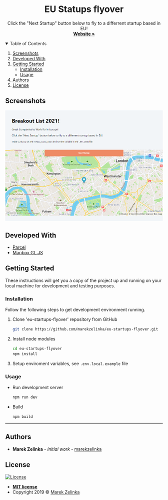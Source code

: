 <div align="center">
  <h1>EU Statups flyover</h3>
  <p>
    Click the "Next Startup" button below to fly to a differrent startup based in EU!
    <br />
    <a href="https://eu-startups-flyover.vercel.app/"><strong>Website »</strong></a>
  </p>
</div>

<!-- TABLE OF CONTENTS -->
<details open="open">
  <summary>Table of Contents</summary>
  <ol>
    <li>
      <a href="#screenshots">Screenshots</a>
    </li>
    <li>
      <a href="#developed-with">Developed With</a>
    </li>
    <li>
      <a href="#getting-started">Getting Started</a>
      <ul>
        <li><a href="#installation">Installation</a></li>
        <li><a href="#usage">Usage</a></li>
      </ul>
    </li>
    <li><a href="#authors">Authors</a></li>
    <li><a href="#license">License</a></li>
  </ol>
</details>

## Screenshots

![](./screenshot.png)

## Developed With

- [Parcel](https://parceljs.org/)
- [Mapbox GL JS](https://docs.mapbox.com/mapbox-gl-js/api/)

## Getting Started

These instructions will get you a copy of the project up and running on your local machine for development and testing purposes.

### Installation

Follow the following steps to get development environment running.

1. Clone 'eu-startups-flyover' repository from GitHub

   ```sh
   git clone https://github.com/marekzelinka/eu-startups-flyover.git
   ```

2. Install node modules

   ```sh
   cd eu-startups-flyover
   npm install
   ```

3. Setup enviroment variables, see `.env.local.example` file

### Usage

- Run development server
  ```sh
  npm run dev
  ```
- Build
  ```sh
  npm build
  ```

---

## Authors

- **Marek Zelinka** - _Initial work_ - [marekzelinka](https://github.com/marekzelinka)

## License

[![License](http://img.shields.io/:license-mit-blue.svg?style=flat-square)](http://badges.mit-license.org)

- **[MIT license](http://opensource.org/licenses/mit-license.php)**
- Copyright 2019 © <a href="https://github.com/marekzelinka" target="_blank" rel="noopener noreferrer">Marek Zelinka</a>
